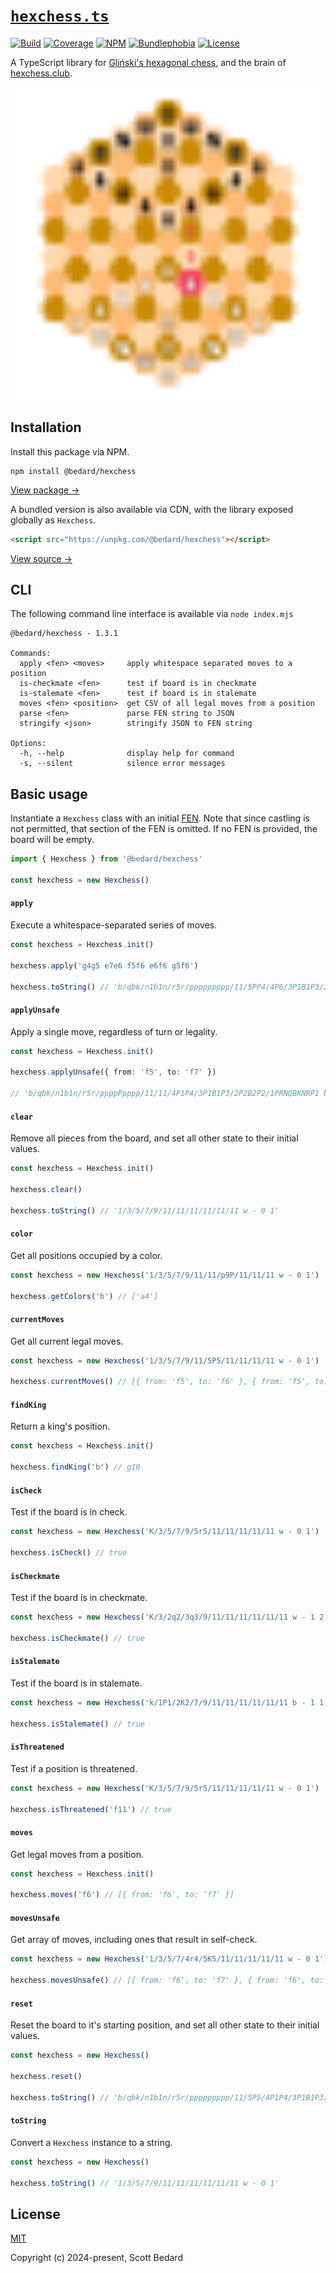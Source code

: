# [`hexchess.ts`](https://github.com/scottbedard/hexchess.ts)

[![Build](https://github.com/scottbedard/hexchess.ts/actions/workflows/build.yml/badge.svg)](https://github.com/scottbedard/hexchess.ts/actions/workflows/build.yml)
[![Coverage](https://codecov.io/gh/scottbedard/hexchess.ts/graph/badge.svg?token=VW6bvs4YU5)](https://codecov.io/gh/scottbedard/hexchess.ts)
[![NPM](https://img.shields.io/npm/v/%40bedard%2Fhexchess)](https://www.npmjs.com/package/@bedard/hexchess)
[![Bundlephobia](https://img.shields.io/bundlephobia/minzip/%40bedard%2Fhexchess?label=size)](https://bundlephobia.com/package/@bedard/hexchess)
[![License](https://img.shields.io/badge/license-MIT-blue)](https://github.com/scottbedard/hexchess.ts/blob/main/LICENSE)

A TypeScript library for [Gliński's hexagonal chess](https://en.wikipedia.org/wiki/Hexagonal_chess#Gli%C5%84ski's_hexagonal_chess), and the brain of [hexchess.club](https://hexchess.club).

<p align="center">
  <a href="https://hexchess.club">
    <img src="assets/hexchess.svg" width="500" />
  </a>
</p>

## Installation

Install this package via NPM.

```
npm install @bedard/hexchess
```

[View package &rarr;](https://www.npmjs.com/package/@bedard/hexchess)

A bundled version is also available via CDN, with the library exposed globally as `Hexchess`.

```html
<script src="https://unpkg.com/@bedard/hexchess"></script>
```

[View source &rarr;](https://unpkg.com/@bedard/hexchess)

## CLI

The following command line interface is available via `node index.mjs`

```
@bedard/hexchess - 1.3.1

Commands:
  apply <fen> <moves>     apply whitespace separated moves to a position
  is-checkmate <fen>      test if board is in checkmate
  is-stalemate <fen>      test if board is in stalemate 
  moves <fen> <position>  get CSV of all legal moves from a position
  parse <fen>             parse FEN string to JSON
  stringify <json>        stringify JSON to FEN string

Options:
  -h, --help              display help for command
  -s, --silent            silence error messages
```

## Basic usage

Instantiate a `Hexchess` class with an initial [FEN](https://en.wikipedia.org/wiki/Forsyth%E2%80%93Edwards_Notation). Note that since castling is not permitted, that section of the FEN is omitted. If no FEN is provided, the board will be empty.

```ts
import { Hexchess } from '@bedard/hexchess'

const hexchess = new Hexchess()
```

#### `apply`

Execute a whitespace-separated series of moves.

```ts
const hexchess = Hexchess.init()

hexchess.apply('g4g5 e7e6 f5f6 e6f6 g5f6')

hexchess.toString() // 'b/qbk/n1b1n/r5r/ppppppppp/11/5PP4/4P6/3P1B1P3/2P2B2P2/1PRNQBKNRP1 b - 0 1'
```

#### `applyUnsafe`

Apply a single move, regardless of turn or legality.

```ts
const hexchess = Hexchess.init()

hexchess.applyUnsafe({ from: 'f5', to: 'f7' })

// 'b/qbk/n1b1n/r5r/ppppPpppp/11/11/4P1P4/3P1B1P3/2P2B2P2/1PRNQBKNRP1 b f6 0 1'
```

#### `clear`

Remove all pieces from the board, and set all other state to their initial values.

```ts
const hexchess = Hexchess.init()

hexchess.clear()

hexchess.toString() // '1/3/5/7/9/11/11/11/11/11/11 w - 0 1'
```

#### `color`

Get all positions occupied by a color.

```ts
const hexchess = new Hexchess('1/3/5/7/9/11/11/p9P/11/11/11 w - 0 1')

hexchess.getColors('b') // ['a4']
```

#### `currentMoves`

Get all current legal moves.

```ts
const hexchess = new Hexchess('1/3/5/7/9/11/5P5/11/11/11/11 w - 0 1')

hexchess.currentMoves() // [{ from: 'f5', to: 'f6' }, { from: 'f5', to: 'f7' }]
```

#### `findKing`

Return a king's position.

```ts
const hexchess = Hexchess.init()

hexchess.findKing('b') // g10
```

#### `isCheck`

Test if the board is in check.

```ts
const hexchess = new Hexchess('K/3/5/7/9/5r5/11/11/11/11/11 w - 0 1')

hexchess.isCheck() // true
```

#### `isCheckmate`

Test if the board is in checkmate.

```ts
const hexchess = new Hexchess('K/3/2q2/3q3/9/11/11/11/11/11/11 w - 1 2')

hexchess.isCheckmate() // true
```

#### `isStalemate`

Test if the board is in stalemate.

```ts
const hexchess = new Hexchess('k/1P1/2K2/7/9/11/11/11/11/11/11 b - 1 1')

hexchess.isStalemate() // true
```

#### `isThreatened`

Test if a position is threatened.

```ts
const hexchess = new Hexchess('K/3/5/7/9/5r5/11/11/11/11/11 w - 0 1')

hexchess.isThreatened('f11') // true
```

#### `moves`

Get legal moves from a position.

```ts
const hexchess = Hexchess.init()

hexchess.moves('f6') // [{ from: 'f6', to: 'f7' }]
```

#### `movesUnsafe`

Get array of moves, including ones that result in self-check.

```ts
const hexchess = new Hexchess('1/3/5/7/4r4/5K5/11/11/11/11/11 w - 0 1')

hexchess.movesUnsafe() // [{ from: 'f6', to: 'f7' }, { from: 'f6', to: 'g7' }, ...]
```

#### `reset`

Reset the board to it's starting position, and set all other state to their initial values.

```ts
const hexchess = new Hexchess()

hexchess.reset()

hexchess.toString() // 'b/qbk/n1b1n/r5r/ppppppppp/11/5P5/4P1P4/3P1B1P3/2P2B2P2/1PRNQBKNRP1 w - 0 1'
```

#### `toString`

Convert a `Hexchess` instance to a string.

```ts
const hexchess = new Hexchess()

hexchess.toString() // '1/3/5/7/9/11/11/11/11/11/11 w - 0 1'
```

## License

[MIT](https://github.com/scottbedard/hexchess.ts/blob/main/LICENSE)

Copyright (c) 2024-present, Scott Bedard
